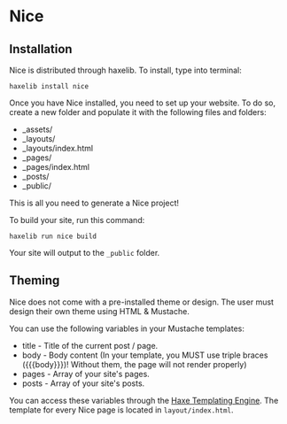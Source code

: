 # Nice

## Installation

Nice is distributed through haxelib. To install, type into terminal:

`haxelib install nice`

Once you have Nice installed, you need to set up your website. To do so, create a new folder and populate it with the following files and folders:

- _assets/
- _layouts/
- _layouts/index.html
- _pages/
- _pages/index.html
- _posts/
- _public/

This is all you need to generate a Nice project!

To build your site, run this command:
 
 ```
 haxelib run nice build
 ```

Your site will output to the `_public` folder.

## Theming

Nice does not come with a pre-installed theme or design. The user must design their own theme using HTML & Mustache.

You can use the following variables in your Mustache templates:

- title - Title of the current post / page.
- body - Body content (In your template, you MUST use triple braces ({{{body}}})! Without them, the page will not render properly)
- pages - Array of your site's pages.
- posts - Array of your site's posts.

You can access these variables through the [Haxe Templating Engine](http://old.haxe.org/doc/cross/template). The template for every Nice page is located in `layout/index.html`.

